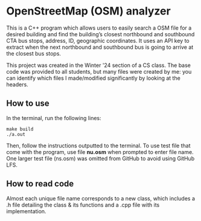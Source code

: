 # OpenStreetMap (OSM) analyzer
This is a C++ program which allows users to easily search a OSM file for a desired building and find the building’s closest northbound and southbound CTA bus stops, address, ID, geographic coordinates. It uses an API key to extract when the next northbound and southbound bus is going to arrive at the closest bus stops.

This project was created in the Winter '24 section of a CS class. The base code was provided to all students, but many files were created by me: you can identify which files I made/modified significantly by looking at the headers. 

## How to use
In the terminal, run the following lines: 
```
make build
./a.out
```
Then, follow the instructions outputted to the terminal. To use test file that come with the program, use file <b>nu.osm</b> when prompted to enter file name. One larger test file (ns.osm) was omitted from GitHub to avoid using GitHub LFS.

## How to read code
Almost each unique file name corresponds to a new class, which includes a .h file detailing the class & its functions and a .cpp file with its implementation.
